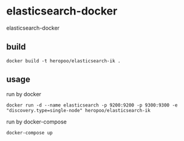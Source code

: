 # elasticsearch-docker
elasticsearch-docker

## build
```
docker build -t heropoo/elasticsearch-ik .
```

## usage
run by docker 
```
docker run -d --name elasticsearch -p 9200:9200 -p 9300:9300 -e "discovery.type=single-node" heropoo/elasticsearch-ik
```

run by docker-compose 
```
docker-compose up
```

